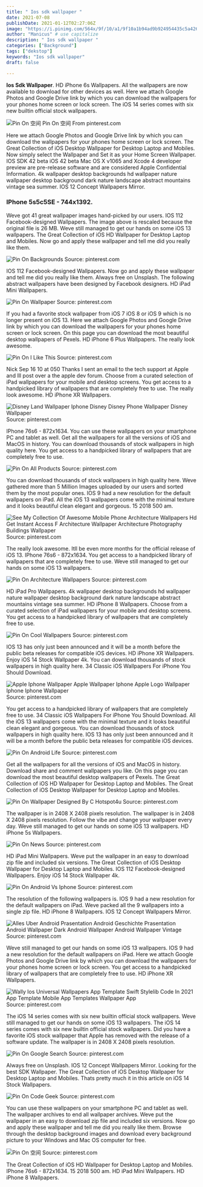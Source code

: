 ```yaml
---
title: " Ios sdk wallpaper "
date: 2021-07-08
publishDate: 2021-01-12T02:27:06Z
image: "https://i.pinimg.com/564x/9f/10/a1/9f10a1b94ad9b924954435c5a42618ae.jpg"
author: "Manicus" # use capitalize
description: " Ios sdk wallpaper "
categories: ["Background"]
tags: ["dekstop"]
keywords: "Ios sdk wallpaper"
draft: false

---
```



**Ios Sdk Wallpaper**. HD iPhone 6s Wallpapers. All the wallpapers are now available to download for other devices as well. Here we attach Google Photos and Google Drive link by which you can download the wallpapers for your phones home screen or lock screen. The iOS 14 series comes with six new builtin official stock wallpapers.

![Pin On 空间](https://i.pinimg.com/564x/9f/10/a1/9f10a1b94ad9b924954435c5a42618ae.jpg "Pin On 空间")
Pin On 空间 From pinterest.com


Here we attach Google Photos and Google Drive link by which you can download the wallpapers for your phones home screen or lock screen. The Great Collection of iOS Desktop Wallpaper for Desktop Laptop and Mobiles. Now simply select the Wallpaper and Set it as your Home Screen Wallpaper. IOS SDK 42 beta iOS 42 beta Mac OS X v1065 and Xcode 4 developer preview are pre-release software and are considered Apple Confidential Information. 4k wallpaper desktop backgrounds hd wallpaper nature wallpaper desktop background dark nature landscape abstract mountains vintage sea summer. IOS 12 Concept Wallpapers Mirror.

### IPhone 5s5c5SE - 744x1392.

Weve got 41 great wallpaper images hand-picked by our users. IOS 112 Facebook-designed Wallpapers. The image above is rescaled because the original file is 26 MB. Weve still managed to get our hands on some iOS 13 wallpapers. The Great Collection of iOS HD Wallpaper for Desktop Laptop and Mobiles. Now go and apply these wallpaper and tell me did you really like them.


![Pin On Backgrounds](https://i.pinimg.com/originals/31/b4/bb/31b4bb82748e1f0d5530ee3c4589fdc3.jpg "Pin On Backgrounds")
Source: pinterest.com

IOS 112 Facebook-designed Wallpapers. Now go and apply these wallpaper and tell me did you really like them. Always free on Unsplash. The following abstract wallpapers have been designed by Facebook designers. HD iPad Mini Wallpapers.

![Pin On Wallpaper](https://i.pinimg.com/originals/18/01/d6/1801d6832d952df5757fe4cc32105003.jpg "Pin On Wallpaper")
Source: pinterest.com

If you had a favorite stock wallpaper from iOS 7 iOS 8 or iOS 9 which is no longer present on iOS 13. Here we attach Google Photos and Google Drive link by which you can download the wallpapers for your phones home screen or lock screen. On this page you can download the most beautiful desktop wallpapers of Pexels. HD iPhone 6 Plus Wallpapers. The really look awesome.

![Pin On I Like This](https://i.pinimg.com/originals/7d/5b/14/7d5b141b1d7df02f17db52311c3e43b5.jpg "Pin On I Like This")
Source: pinterest.com

Nick Sep 16 10 at 050 Thanks I sent an email to the tech support at Apple and Ill post over a the apple dev forum. Choose from a curated selection of iPad wallpapers for your mobile and desktop screens. You get access to a handpicked library of wallpapers that are completely free to use. The really look awesome. HD iPhone XR Wallpapers.

![Disney Land Wallpaper Iphone Disney Disney Phone Wallpaper Disney Wallpaper](https://i.pinimg.com/originals/d2/6e/fc/d26efc0435778e5ed56da3370e64fbbc.jpg "Disney Land Wallpaper Iphone Disney Disney Phone Wallpaper Disney Wallpaper")
Source: pinterest.com

IPhone 76s6 - 872x1634. You can use these wallpapers on your smartphone PC and tablet as well. Get all the wallpapers for all the versions of iOS and MacOS in history. You can download thousands of stock wallpapers in high quality here. You get access to a handpicked library of wallpapers that are completely free to use.

![Pin On All Products](https://i.pinimg.com/originals/b3/ad/09/b3ad0926e406514572434161e44a8138.png "Pin On All Products")
Source: pinterest.com

You can download thousands of stock wallpapers in high quality here. Weve gathered more than 5 Million Images uploaded by our users and sorted them by the most popular ones. IOS 9 had a new resolution for the default wallpapers on iPad. All the iOS 13 wallpapers come with the minimal texture and it looks beautiful clean elegant and gorgeous. 15 2018 500 am.

![See My Collection Of Awesome Mobile Phone Architecture Wallpapers Hd Get Instant Access F Architecture Wallpaper Architecture Photography Buildings Wallpaper](https://i.pinimg.com/originals/f7/16/02/f71602b1cbac5aab2545776dcb9e6ca5.jpg "See My Collection Of Awesome Mobile Phone Architecture Wallpapers Hd Get Instant Access F Architecture Wallpaper Architecture Photography Buildings Wallpaper")
Source: pinterest.com

The really look awesome. Itll be even more months for the official release of iOS 13. IPhone 76s6 - 872x1634. You get access to a handpicked library of wallpapers that are completely free to use. Weve still managed to get our hands on some iOS 13 wallpapers.

![Pin On Architecture Wallpapers](https://i.pinimg.com/originals/09/83/ac/0983ac7801727efad080536ec060ba40.jpg "Pin On Architecture Wallpapers")
Source: pinterest.com

HD iPad Pro Wallpapers. 4k wallpaper desktop backgrounds hd wallpaper nature wallpaper desktop background dark nature landscape abstract mountains vintage sea summer. HD iPhone 8 Wallpapers. Choose from a curated selection of iPad wallpapers for your mobile and desktop screens. You get access to a handpicked library of wallpapers that are completely free to use.

![Pin On Cool Wallpapers](https://i.pinimg.com/originals/c3/1e/a0/c31ea0f0068a3892fb53334f05270762.jpg "Pin On Cool Wallpapers")
Source: pinterest.com

IOS 13 has only just been announced and it will be a month before the public beta releases for compatible iOS devices. HD iPhone XR Wallpapers. Enjoy iOS 14 Stock Wallpaper 4k. You can download thousands of stock wallpapers in high quality here. 34 Classic iOS Wallpapers For iPhone You Should Download.

![Apple Iphone Wallpaper Apple Wallpaper Iphone Apple Logo Wallpaper Iphone Iphone Wallpaper](https://i.pinimg.com/originals/0e/ee/fb/0eeefb43bcf18a40023071c13b482a5f.jpg "Apple Iphone Wallpaper Apple Wallpaper Iphone Apple Logo Wallpaper Iphone Iphone Wallpaper")
Source: pinterest.com

You get access to a handpicked library of wallpapers that are completely free to use. 34 Classic iOS Wallpapers For iPhone You Should Download. All the iOS 13 wallpapers come with the minimal texture and it looks beautiful clean elegant and gorgeous. You can download thousands of stock wallpapers in high quality here. IOS 13 has only just been announced and it will be a month before the public beta releases for compatible iOS devices.

![Pin On Android Life](https://i.pinimg.com/originals/c7/fc/e8/c7fce8ee596962ae1426308863811571.jpg "Pin On Android Life")
Source: pinterest.com

Get all the wallpapers for all the versions of iOS and MacOS in history. Download share and comment wallpapers you like. On this page you can download the most beautiful desktop wallpapers of Pexels. The Great Collection of iOS HD Wallpaper for Desktop Laptop and Mobiles. The Great Collection of iOS Desktop Wallpaper for Desktop Laptop and Mobiles.

![Pin On Wallpaper Designed By C Hotspot4u](https://i.pinimg.com/originals/fe/2d/ab/fe2dab6d41fc3e4a21a5a5caf7c3a861.jpg "Pin On Wallpaper Designed By C Hotspot4u")
Source: pinterest.com

The wallpaper is in 2408 X 2408 pixels resolution. The wallpaper is in 2408 X 2408 pixels resolution. Follow the vibe and change your wallpaper every day. Weve still managed to get our hands on some iOS 13 wallpapers. HD iPhone 5s Wallpapers.

![Pin On News](https://i.pinimg.com/736x/67/4b/d7/674bd77ec8ef4dbfff95e6895b75c06f.jpg "Pin On News")
Source: pinterest.com

HD iPad Mini Wallpapers. Weve put the wallpaper in an easy to download zip file and included six versions. The Great Collection of iOS Desktop Wallpaper for Desktop Laptop and Mobiles. IOS 112 Facebook-designed Wallpapers. Enjoy iOS 14 Stock Wallpaper 4k.

![Pin On Android Vs Iphone](https://i.pinimg.com/originals/a1/4d/30/a14d30551c533a70c019c737eb702145.jpg "Pin On Android Vs Iphone")
Source: pinterest.com

The resolution of the following wallpapers is. IOS 9 had a new resolution for the default wallpapers on iPad. Weve packed all the 9 wallpapers into a single zip file. HD iPhone 8 Wallpapers. IOS 12 Concept Wallpapers Mirror.

![Alles Uber Android Prasentation Android Geschichte Prasentation Android Wallpaper Dark Android Wallpaper Android Wallpaper Vintage](https://i.pinimg.com/originals/48/c8/36/48c836652541235da551fd4d171cf339.jpg "Alles Uber Android Prasentation Android Geschichte Prasentation Android Wallpaper Dark Android Wallpaper Android Wallpaper Vintage")
Source: pinterest.com

Weve still managed to get our hands on some iOS 13 wallpapers. IOS 9 had a new resolution for the default wallpapers on iPad. Here we attach Google Photos and Google Drive link by which you can download the wallpapers for your phones home screen or lock screen. You get access to a handpicked library of wallpapers that are completely free to use. HD iPhone XR Wallpapers.

![Wally Ios Universal Wallpapers App Template Swift Stylelib Code In 2021 App Template Mobile App Templates Wallpaper App](https://i.pinimg.com/736x/e3/6e/7f/e36e7f7de16a22b5f65834644498b3aa.jpg "Wally Ios Universal Wallpapers App Template Swift Stylelib Code In 2021 App Template Mobile App Templates Wallpaper App")
Source: pinterest.com

The iOS 14 series comes with six new builtin official stock wallpapers. Weve still managed to get our hands on some iOS 13 wallpapers. The iOS 14 series comes with six new builtin official stock wallpapers. Did you have a favorite iOS stock wallpaper that Apple has removed with the release of a software update. The wallpaper is in 2408 X 2408 pixels resolution.

![Pin On Google Search](https://i.pinimg.com/originals/db/64/7d/db647da2d8583f2142c3abf4a3a80712.png "Pin On Google Search")
Source: pinterest.com

Always free on Unsplash. IOS 12 Concept Wallpapers Mirror. Looking for the best SDK Wallpaper. The Great Collection of iOS Desktop Wallpaper for Desktop Laptop and Mobiles. Thats pretty much it in this article on iOS 14 Stock Wallpapers.

![Pin On Code Geek](https://i.pinimg.com/originals/fc/50/47/fc50473c11a5fbfd833dc2de0bff842f.jpg "Pin On Code Geek")
Source: pinterest.com

You can use these wallpapers on your smartphone PC and tablet as well. The wallpaper archives to end all wallpaper archives. Weve put the wallpaper in an easy to download zip file and included six versions. Now go and apply these wallpaper and tell me did you really like them. Browse through the desktop background images and download every background picture to your Windows and Mac OS computer for free.

![Pin On 空间](https://i.pinimg.com/564x/9f/10/a1/9f10a1b94ad9b924954435c5a42618ae.jpg "Pin On 空间")
Source: pinterest.com

The Great Collection of iOS HD Wallpaper for Desktop Laptop and Mobiles. IPhone 76s6 - 872x1634. 15 2018 500 am. HD iPad Mini Wallpapers. HD iPhone 8 Wallpapers.

